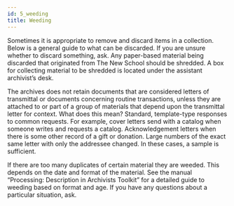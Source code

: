 ```yaml
---
id: 5_weeding
title: Weeding
---
```

Sometimes it is appropriate to remove and discard items in a collection. Below is a general guide to what can be discarded. If you are unsure whether to discard something, ask. Any paper-based material being discarded that originated from The New School should be shredded. A box for collecting material to be shredded is located under the assistant archivist’s desk.

The archives does not retain documents that are considered letters of transmittal or documents concerning routine transactions, unless they are attached to or part of a group of materials that depend upon the transmittal letter for context. What does this mean? Standard, template-type responses to common requests. For example, cover letters send with a catalog when someone writes and requests a catalog. Acknowledgement letters when there is some other record of a gift or donation. Large numbers of the exact same letter with only the addressee changed. In these cases, a sample is sufficient. 

If there are too many duplicates of certain material they are weeded. This depends on the date and format of the material. See the manual “Processing: Description in Archivists Toolkit” for a detailed guide to weeding based on format and age. If you have any questions about a particular situation, ask.
